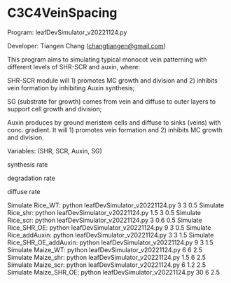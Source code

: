 # C3C4VeinSpacing

Program: leafDevSimulator_v20221124.py

Developer: Tiangen Chang (changtiangen@gmail.com)

This program aims to simulating typical monocot vein patterning with different levels of SHR-SCR and auxin, where:

   SHR-SCR module will 1) promotes MC growth and division and 2) inhibits vein formation by inhibiting Auxin synthesis;

   SG (substrate for growth) comes from vein and diffuse to outer layers to support cell growth and division;

   Auxin produces by ground meristem cells and diffuse to sinks (veins) with conc. gradient. It will 1) promotes vein formation and 2) inhibits MC growth and division.

Variables: (SHR, SCR, Auxin, SG)
   
   synthesis rate
   
   degradation rate
   
   diffuse rate


Simulate Rice_WT: python leafDevSimulator_v20221124.py 3 3 0.5
Simulate Rice_shr: python leafDevSimulator_v20221124.py 1.5 3 0.5
Simulate Rice_scr: python leafDevSimulator_v20221124.py 3 0.6 0.5
Simulate Rice_SHR_OE: python leafDevSimulator_v20221124.py 9 3 0.5
Simulate Rice_addAuxin: python leafDevSimulator_v20221124.py 3 3 1.5
Simulate Rice_SHR_OE_addAuxin: python leafDevSimulator_v20221124.py 9 3 1.5
Simulate Maize_WT: python leafDevSimulator_v20221124.py 6 6 2.5
Simulate Maize_shr: python leafDevSimulator_v20221124.py 1.5 6 2.5
Simulate Maize_scr: python leafDevSimulator_v20221124.py 6 1.2 2.5
Simulate Maize_SHR_OE: python leafDevSimulator_v20221124.py 30 6 2.5
